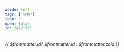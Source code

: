 ```yaml
---
aside: left
tags: ['软件']
icon: ''
open: false
id: 24121701
---
```

 
######  {{ $frontmatter.id? $frontmatter.id : $frontmatter.zoid }}
 
<br/>
 
